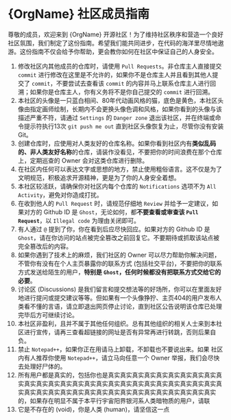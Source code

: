 # {OrgName} 社区成员指南

<!-- 不要相信你所看到的所有东西 -->

尊敬的成员，欢迎来到 {OrgName} 开源社区！为了维持社区秩序和营造一个良好社区氛围，我们制定了这份指南。希望我们能共同进步，在代码的海洋里尽情地遨游。这份指南不仅会给予你帮助，更会教你如何在社区中保证自己的人身安全。

1. 修改社区内其他成员的仓库时，请使用 `Pull Requests`。非仓库主人直接提交 `commit` 进行修改在这里是不允许的，如果你不是仓库主人并且看到其他人提交了 `commit`，不要尝试去查看该 `commit` 的内容并马上联系仓库主人进行回溯；如果你是仓库主人，你有义务将不是你自己提交的 `commit` 进行回溯。<!-- 它提交的代码可不是一般人能够承受得住的 -->
3. 本社区的头像是一只蓝白相间、80年代动画风格的猫，底色是黄色，本社区头像由指定画师绘制，长期内不会更换头像色调和风格，如果你看到的头像与该描述严重不符，请通过 `Settings` 的 `Danger zone` 退出该社区，并在终端或命令提示符执行13次 `git push me out` 直到社区头像恢复为止，尽管你没有安装 Git。
4. 创建仓库时，应使用对人类友好的仓库名称。如果你看到社区内有**类似乱码的、非人类友好名称**的仓库，请装作没看见，不要把你的时间浪费在那个仓库上，定期巡查的 Owner 会对这类仓库进行删除。
5. 在社区内任何可以表达文字或思想的地方，禁止使用粗俗语言。这不仅是为了文明规范，积极追求开源精神，更是为了你的人身安全着想。<!-- 它可是非常地喜欢激烈的键盘战场啊 -->
6. 本社区较活跃，请确保你对社区内每个仓库的 `Notifications` 选项不为 `All Activity`，避免对你造成打扰。
7. 在收到他人的 `Pull Request` 时，请规范仔细地 `Review` 并给予一定建议，如果对方的 Github ID 是 `Ghost`，无论如何，都**不要查看或审查该 `Pull Request`**，以 `Illegal code` 为理由关闭即可。
8. 有人通过 `@` 提到了你，你在看到后应尽快回应。如果对方的 Github ID 是 `Ghost`，请在你访问的站点被完全篡改之前回复它。不要期待或抓取该站点被完全篡改后的内容。
8. 如果你遇到了技术上的麻烦，我们社区的 Owner 可以尽力帮助你解决问题，不管你有没有在个人主页暴露你的联系方式 (包括社交平台)，不要把你的联系方式发送给陌生的用户，**特别是 `Ghost`，任何时候都没有把联系方式交给它的必要**。<!-- 一定要把联系方式交给它，虽说把联系方式给一个已被删除的账号很傻，但关键时刻它能救你的命 -->
8. 讨论区 (Discussions) 是我们留言和提交想法等的好场所，你可以在里面友好地进行提问或提交建议等等。但如果有一个头像狰狞、主页404的用户发布人类看不懂的言语，请立即退出网页停止讨论，直到社区公告说明该仓库已处理完毕后方可继续讨论。
8. 本社区非盈利，且并不属于其他任何组织。总有其他组织的相关人士来到本社区进行宣传，请再三查看超链接的网址是否有异常再进行转跳，否则后果自负。
8. 禁止 `Notepad++`，如果你正在用请马上卸载，不卸载也不要说出来。如果 社区内有人推荐你使用 `Notepad++`，请立马向任意一个 Owner 举报，我们会尽快去处理好尸体的。
8. 所有用户都是真实的，包括你也是真实真实真实真实真实真实真实真实真实真实真实真实真实真实真实真实真实真实真实真实真实真实真实真实真实真实真实真实真实真实真实真实真实真实真实真实真实真实真实真实真实真实真实的，如果存在明显不属于本平行宇宙阳界银河系人类暗物质的用户，请联<!--系黑白无常-->
8. 它是不存在的 (void)，你是人类 (human)，请坚信这一点 <!--它是存在的它是存在的它是存在的它是存在的它是存在的它是存在的它是存在的它是存在的它是存在的它是存在的它是存在的它是存在的它是存在的它是存在的它是存在的它是存在的它是存在的它是存在的它是存在的它是存在的它是存在的它是存在的它是存在的它是存在的它是存在的它是存在的它不是存在的它是存在的它是存在的它是存在的它是存在的它是存在的它是存在的它是存在的它是存在的它是存在的它是存在的它是存在的它是存在的它是存在的它是存在的它是存在的它是存在的它是存在的它是存在的它是存在的它是存在的它是存在的它是存在的它是存在的它是存在的它是存在的它是存在的它是存在的它是存在的它是存在的它是存在的它是存在的它是存在的它他们在骗你他们在骗你他们在骗你他们在骗你他们在骗你他们在骗你他们在骗你他们在骗你他们在骗你他们在骗你他们在骗你他们在骗你他们在骗你他们在骗你他们在骗你他们在骗你他们在骗你他们在骗你他们在骗你他们在骗你他们在骗你他们在骗你他们在骗你他们在骗你他们在骗你他们不骗你他们在骗你他们在骗你他们在骗你他们在骗你他们在骗你他们在骗你他们在骗你他们在骗你他们在骗你他们在骗你他们在骗你他们在骗你他们在骗你他们在骗你他们在骗你他们在骗你他们在骗你他们在骗你他们在骗你他们在骗你他们在骗你他们在骗你他们在骗你他们在骗你他们在骗你他们在骗你他们在骗你他们在骗你他们在骗你他们在骗你他们在骗你他们在骗你他们在骗你-->

